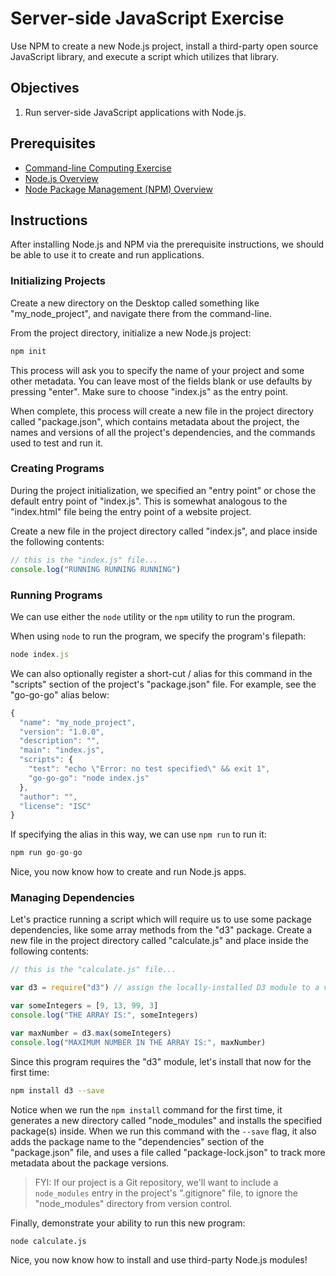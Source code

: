 # Server-side JavaScript Exercise

Use NPM to create a new Node.js project, install a third-party open source JavaScript library, and execute a script which utilizes that library.

## Objectives

  1. Run server-side JavaScript applications with Node.js.

## Prerequisites

  + [Command-line Computing Exercise](https://github.com/prof-rossetti/intro-to-python/blob/master/exercises/command-line-computing/README.md)
  + [Node.js Overview](/notes/javascript/node.md)
  + [Node Package Management (NPM) Overview](/notes/javascript/npm.md)

## Instructions

After installing Node.js and NPM via the prerequisite instructions, we should be able to use it to create and run applications.

### Initializing Projects

Create a new directory on the Desktop called something like "my_node_project", and navigate there from the command-line.

From the project directory, initialize a new Node.js project:

```sh
npm init
```

This process will ask you to specify the name of your project and some other metadata. You can leave most of the fields blank or use defaults by pressing "enter". Make sure to choose "index.js" as the entry point.

When complete, this process will create a new file in the project directory called "package.json", which contains metadata about the project, the names and versions of all the project's dependencies, and the commands used to test and run it.

### Creating Programs

During the project initialization, we specified an "entry point" or chose the default entry point of "index.js". This is somewhat analogous to the "index.html" file being the entry point of a website project.

Create a new file in the project directory called "index.js", and place inside the following contents:

```` js
// this is the "index.js" file...
console.log("RUNNING RUNNING RUNNING")
````

### Running Programs

We can use either the `node` utility or the `npm` utility to run the program.

When using `node` to run the program, we specify the program's filepath:

```` js
node index.js
````

We can also optionally register a short-cut / alias for this command in the "scripts" section of the project's "package.json" file. For example, see the "go-go-go" alias below:

```` js
{
  "name": "my_node_project",
  "version": "1.0.0",
  "description": "",
  "main": "index.js",
  "scripts": {
    "test": "echo \"Error: no test specified\" && exit 1",
    "go-go-go": "node index.js"
  },
  "author": "",
  "license": "ISC"
}
````

If specifying the alias in this way, we can use `npm run` to run it:

```` js
npm run go-go-go
````

Nice, you now know how to create and run Node.js apps.

### Managing Dependencies

Let's practice running a script which will require us to use some package dependencies, like some array methods from the "d3" package. Create a new file in the project directory called "calculate.js" and place inside the following contents:

```js
// this is the "calculate.js" file...

var d3 = require("d3") // assign the locally-installed D3 module to a variable called d3 for further invocation. You can choose any variable name you want, but why not choose the official name we're already familiar with?

var someIntegers = [9, 13, 99, 3]
console.log("THE ARRAY IS:", someIntegers)

var maxNumber = d3.max(someIntegers)
console.log("MAXIMUM NUMBER IN THE ARRAY IS:", maxNumber)
```

Since this program requires the "d3" module, let's install that now for the first time:

```sh
npm install d3 --save
```

Notice when we run the `npm install` command for the first time, it generates a new directory called "node_modules" and installs the specified package(s) inside. When we run this command with the `--save` flag, it also adds the package name to the "dependencies" section of the "package.json" file, and uses a file called "package-lock.json" to track more metadata about the package versions.

> FYI: If our project is a Git repository, we'll want to include a `node_modules` entry in the project's ".gitignore" file, to ignore the "node_modules" directory from version control.

Finally, demonstrate your ability to run this new program:

```sh
node calculate.js
```

Nice, you now know how to install and use third-party Node.js modules!
